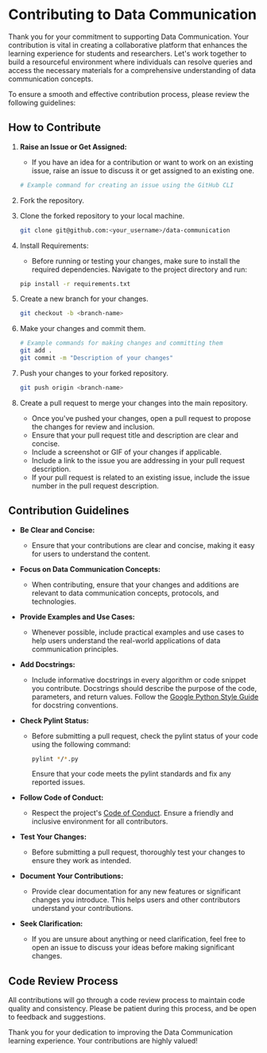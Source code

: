 # Contributing to Data Communication

Thank you for your commitment to supporting Data Communication. Your contribution is vital in creating a collaborative platform that enhances the learning experience for students and researchers. Let's work together to build a resourceful environment where individuals can resolve queries and access the necessary materials for a comprehensive understanding of data communication concepts.

To ensure a smooth and effective contribution process, please review the following guidelines:

## How to Contribute

1. **Raise an Issue or Get Assigned:**
   - If you have an idea for a contribution or want to work on an existing issue, raise an issue to discuss it or get assigned to an existing one.
   ```bash
   # Example command for creating an issue using the GitHub CLI

2. Fork the repository.

3. Clone the forked repository to your local machine.

    ```bash
    git clone git@github.com:<your_username>/data-communication
    ```
  
4. Install Requirements:
    - Before running or testing your changes, make sure to install the required dependencies. Navigate to the project directory and run:
    ```bash
    pip install -r requirements.txt
    ```

5.  Create a new branch for your changes.

    ```bash
    git checkout -b <branch-name>
    ```

6.  Make your changes and commit them.
    
    ```bash
    # Example commands for making changes and committing them
    git add .
    git commit -m "Description of your changes"
    ```

7.  Push your changes to your forked repository.
    ```bash
    git push origin <branch-name>
    ```
    
8. Create a pull request to merge your changes into the main repository.
    - Once you've pushed your changes, open a pull request to propose the changes for review and inclusion.
    - Ensure that your pull request title and description are clear and concise.
    - Include a screenshot or GIF of your changes if applicable.
    - Include a link to the issue you are addressing in your pull request description.
    - If your pull request is related to an existing issue, include the issue number in the pull request description.
    
## Contribution Guidelines

- **Be Clear and Concise:**
  - Ensure that your contributions are clear and concise, making it easy for users to understand the content.

- **Focus on Data Communication Concepts:**
  - When contributing, ensure that your changes and additions are relevant to data communication concepts, protocols, and technologies.

- **Provide Examples and Use Cases:**
  - Whenever possible, include practical examples and use cases to help users understand the real-world applications of data communication principles.

- **Add Docstrings:**
  - Include informative docstrings in every algorithm or code snippet you contribute. Docstrings should describe the purpose of the code, parameters, and return values. Follow the [Google Python Style Guide](https://google.github.io/styleguide/pyguide.html#38-comments-and-docstrings) for docstring conventions.

- **Check Pylint Status:**
  - Before submitting a pull request, check the pylint status of your code using the following command:
  
    ```bash
    pylint */*.py
    ```
  
    Ensure that your code meets the pylint standards and fix any reported issues.

- **Follow Code of Conduct:**
  - Respect the project's [Code of Conduct](CODE_OF_CONDUCT.md). Ensure a friendly and inclusive environment for all contributors.

- **Test Your Changes:**
  - Before submitting a pull request, thoroughly test your changes to ensure they work as intended.

- **Document Your Contributions:**
  - Provide clear documentation for any new features or significant changes you introduce. This helps users and other contributors understand your contributions.

- **Seek Clarification:**
  - If you are unsure about anything or need clarification, feel free to open an issue to discuss your ideas before making significant changes.

## Code Review Process

All contributions will go through a code review process to maintain code quality and consistency. Please be patient during this process, and be open to feedback and suggestions.

Thank you for your dedication to improving the Data Communication learning experience. Your contributions are highly valued!
